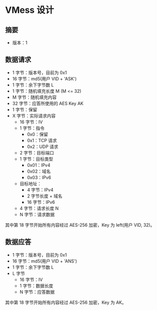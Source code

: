 # VMess 设计
## 摘要
* 版本：1

## 数据请求
* 1 字节：版本号，目前为 0x1
* 16 字节：md5(用户 VID + 'ASK')
* 1 字节：余下字节数 L
* 1 字节：随机填充长度 M (M <= 32)
* M 字节：随机填充内容
* 32 字节：应答所使用的 AES Key AK
* 1 字节：保留
* X 字节：实际请求内容
    * 16 字节：IV
    * 1 字节：指令
        * 0x0：保留
        * 0x1：TCP 请求
        * 0x2：UDP 请求
    * 2 字节：目标端口
    * 1 字节：目标类型
        * 0x01：IPv4
        * 0x02：域名
        * 0x03：IPv6
    * 目标地址：
        * 4 字节：IPv4
        * 2 字节长度 + 域名
        * 16 字节：IPv6
    * 4 字节：请求长度 N
    * N 字节：请求数据

其中第 18 字节开始所有内容经过 AES-256 加密，Key 为 left(用户 VID, 32)。

## 数据应答
* 1 字节：版本号，目前为 0x1
* 16 字节：md5(用户 VID + 'ANS')
* 1 字节：余下字节数 L
* L 字节
    * 16 字节：IV
    * 1 字节：数据长度
    * N 字节：应答数据

其中第 18 字节开始所有内容经过 AES-256 加密，Key 为 AK。